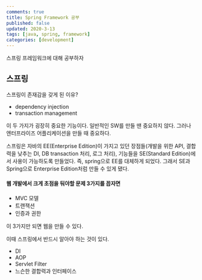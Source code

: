 ```yaml
---
comments: true
title: Spring Framework 공부
published: false
updated: 2020-3-13
tags: [java, spring, framework]
categories: [development]
---
```


스프링 프레임워크에 대해 공부하자



## 스프링

스프링이 존재감을 갖게 된 이유?

- dependency injection
- transaction management

이 두 가지가 굉장히 중요한 기능이다. 일반적인 SW를 만들 땐 중요하지 않다. 그러나 엔터프라이즈 어플리케이션을 만들 때 중요하다. 

스프링은 자바의 EE(Enterprise Edition)이 가지고 있던 장점들(개발을 위한 API, 결합력을 낮추는 DI, DB transaction 처리, 로그 처리), 기능들을 SE(Standard Edition)에서 사용이 가능하도록 만들었다. 즉, spring으로 EE를 대체하게 되었다. 그래서 SE과 Spring으로 Enterprise Edition처럼 만들 수 있게 됐다.

#### 웹 개발에서 크게 초점을 둬야할 문제 3가지를 꼽자면

- MVC 모델
- 트랜잭션
- 인증과 권한

이 3가지만 되면 웹을 만들 수 있다. 

이때 스프링에서 반드시 알아야 하는 것이 있다.

- DI
- AOP
- Servlet Filter
- 느슨한 결합력과 인터페이스

